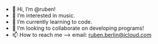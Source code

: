 - 👋 Hi, I’m @ruben!
- 👀 I’m interested in music.
- 🌱 I’m currently learning to code.
- 💞️ I’m looking to collaborate on developing programs!
- 📫 How to reach me --> email: ruben.berlin@icloud.com

<!---
ruben407/ruben407 is a ✨ special ✨ repository because its `README.md` (this file) appears on your GitHub profile.
You can click the Preview link to take a look at your changes.
--->
